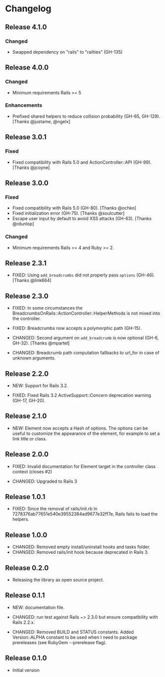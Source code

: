 # Changelog

## Release 4.1.0

### Changed

- Swapped dependency on "rails" to "railties" (GH-135)

## Release 4.0.0

### Changed

- Minimum requirements Rails >= 5

### Enhancements

- Prefixed shared helpers to reduce collision probability (GH-65, GH-129). [Thanks @justame, @ngelx]


## Release 3.0.1

### Fixed

- Fixed compatibility with Rails 5.0 and ActionController::API (GH-99). [Thanks @jcoyne]


## Release 3.0.0

### Fixed

- Fixed compatibility with Rails 5.0 (GH-80). [Thanks @ochko]
- Fixed initialization error (GH-75). [Thanks @soulcutter]
- Escape user input by default to avoid XSS attacks (GH-63). [Thanks @rdunlop]

### Changed

- Minimum requirements Rails >= 4 and Ruby >= 2.


## Release 2.3.1

- FIXED: Using `add_breadcrumbs` did not properly pass `options` (GH-46). [Thanks @link664]


## Release 2.3.0

- FIXED: In some circumstances the BreadcrumbsOnRails::ActionController::HelperMethods is not mixed into the controller.
- FIXED: Breadcrumbs now accepts a polymorphic path (GH-15).

- CHANGED: Second argument on `add_breadcrumb` is now optional (GH-6, GH-32). [Thanks @mpartel]
- CHANGED: Breadcrumb path computation fallbacks to url_for in case of unknown arguments.


## Release 2.2.0

- NEW: Support for Rails 3.2.

- FIXED: Fixed Rails 3.2 ActiveSupport::Concern deprecation warning (GH-17, GH-20).


## Release 2.1.0

- NEW: Element now accepts a Hash of options. The options can be useful to customize the appearance of the element, for example to set a link title or class.


## Release 2.0.0

- FIXED: Invalid documentation for Element target in the controller class context (closes #2)

- CHANGED: Upgraded to Rails 3


## Release 1.0.1

- FIXED: Since the removal of rails/init.rb in 7278376ab77651e540e39552384ad9677e32ff7e, Rails fails to load the helpers.


## Release 1.0.0

- CHANGED: Removed empty install/uninstall hooks and tasks folder.
- CHANGED: Removed rails/init hook because deprecated in Rails 3.


## Release 0.2.0

- Releasing the library as open source project.


## Release 0.1.1


- NEW: documentation file.

- CHANGED: run test against Rails ~> 2.3.0 but ensure compatibility with Rails 2.2.x.
- CHANGED: Removed BUILD and STATUS constants. Added Version::ALPHA constant to be used when I need to package prereleases (see RubyGem --prerelease flag).


## Release 0.1.0

- Initial version
